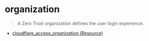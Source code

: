 # organization

> A Zero Trust organization defines the user login experience.

- [cloudflare_access_organization (Resource)](https://registry.terraform.io/providers/cloudflare/cloudflare/latest/docs/resources/access_organization)
